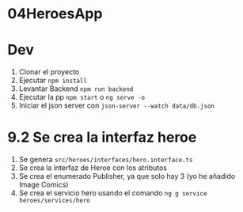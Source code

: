 # 04HeroesApp

# Dev
1. Clonar el proyecto
2. Ejecutar ```npm install```
3. Levantar Backend ```npm run backend```
4. Ejecutar la pp ```npm start``` o ```ng serve -o```
5. Iniciar el json server con ```json-server --watch data/db.json```



# 9.2 Se crea la interfaz heroe
1. Se genera ```src/heroes/interfaces/hero.interface.ts```
2. Se crea la interfaz de Heroe con los atributos
3. Se crea el enumerado Publisher, ya que solo hay 3 (yo he añadido Image Comics)
4. Se crea el servicio hero usando el comando ```ng g service heroes/services/hero```
